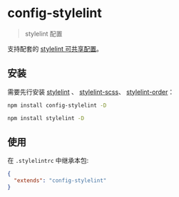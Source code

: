 # config-stylelint

> stylelint 配置

支持配套的 [stylelint 可共享配置](https://stylelint.io/user-guide/configure)。

## 安装

需要先行安装 [stylelint](https://www.npmjs.com/package/stylelint) 、 [stylelint-scss](https://www.npmjs.com/package/stylelint-scss)、 [stylelint-order](https://www.npmjs.com/package/stylelint-order)：

```bash
npm install config-stylelint -D
```

```bash
npm install stylelint -D
```

## 使用

在 `.stylelintrc` 中继承本包:

```json
{
  "extends": "config-stylelint"
}
```
